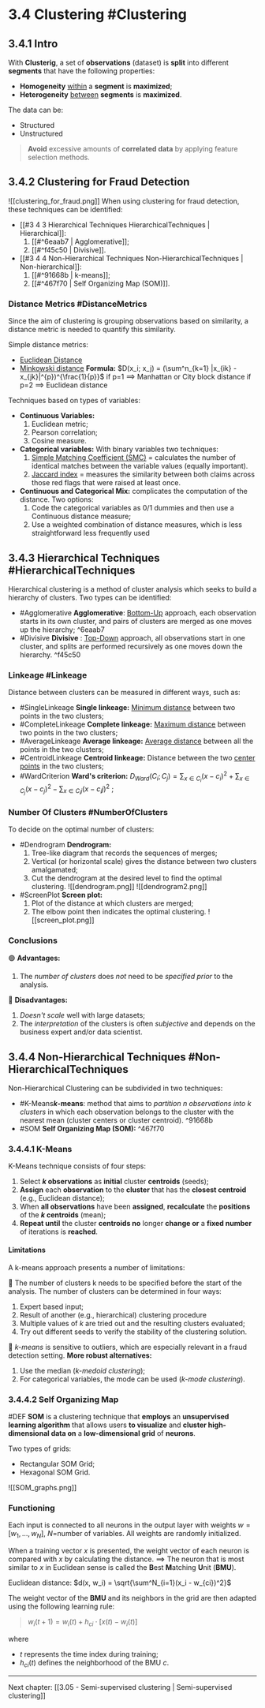 # 3.4 Clustering #Clustering
## 3.4.1 Intro
With **Clusterig**, a set of **observations** (dataset) is **split** into different **segments** that have the following properties:
- **Homogeneity** <u>within</u> a **segment** is **maximized**;
- **Heterogeneity** <u>between</u> **segments** is **maximized**.

The data can be:
- Structured
- Unstructured

> **Avoid** excessive amounts of **correlated data** by applying feature selection methods.

## 3.4.2 Clustering for Fraud Detection 
![[clustering_for_fraud.png]]
When using clustering for fraud detection, these techniques can be identified:
- [[#3 4 3 Hierarchical Techniques HierarchicalTechniques | Hierarchical]]:
	1. [[#^6eaab7 | Agglomerative]];
	2. [[#^f45c50 | Divisive]].
- [[#3 4 4 Non-Hierarchical Techniques Non-HierarchicalTechniques | Non-hierarchical]]:
	1. [[#^91668b | k-means]];
	2. [[#^467f70 | Self Organizing Map (SOM)]].

### Distance Metrics #DistanceMetrics
Since the aim of clustering is grouping observations based on similarity, a distance metric is needed to quantify this similarity.

Simple distance metrics:
- <u>Euclidean Distance</u>
- <u>Minkowski distance</u>
	**Formula:** $D(x_i; x_j) = (\sum^n_{k=1} |x_{ik} - x_{jk}|^{p})^{\frac{1}{p}}$ 
	if p=1 ==> Manhattan or City block distance
	if p=2 ==> Euclidean distance

Techniques based on types of variables:
- **Continuous Variables:** 
	1. Euclidean metric;
	2. Pearson correlation;
	3. Cosine measure.
- **Categorical variables:** With binary variables two techniques:
	1. <u>Simple Matching Coefficient (SMC)</u> = calculates the number of identical matches between the variable values (equally important).
	2. <u>Jaccard index</u> = measures the similarity between both claims across those red flags that were raised at least once.
- **Continuous and Categorical Mix:** complicates the computation of the distance. Two options:
	1. Code the categorical variables as 0/1 dummies and then use a Continuous distance measure;
	2. Use a weighted combination of distance measures, which is less straightforward less frequently used

## 3.4.3 Hierarchical Techniques #HierarchicalTechniques
Hierarchical clustering is a method of cluster analysis which seeks to build a hierarchy of clusters. Two types can be identified:
- #Agglomerative **Agglomerative**: <u>Bottom-Up</u> approach, each observation starts in its own cluster, and pairs of clusters are merged as one moves up the hierarchy; ^6eaab7
- #Divisive **Divisive** :  <u>Top-Down</u> approach, all observations start in one cluster, and splits are performed recursively as one moves down the hierarchy. ^f45c50

### Linkeage #Linkeage
Distance between clusters can be measured in different ways, such as:
- #SingleLinkeage **Single linkeage:** <u>Minimum distance</u> between two points in the two clusters;
- #CompleteLinkeage **Complete linkeage:** <u>Maximum distance</u> between two points in the two clusters;
- #AverageLinkeage **Average linkeage:** <u>Average distance</u> between all the points in the two clusters;
- #CentroidLinkeage **Centroid linkeage:** Distance between the two <u>center points</u> in the two clusters;
- #WardCriterion **Ward's criterion:** $D_{Ward}(C_i; C_j) = \sum_{x \in C_i}(x-c_i)^2 + \sum_{x \in C_j}(x-c_j)^2 - \sum_{x \in C_ij}(x-c_ij)^2$ ;

### Number Of Clusters #NumberOfClusters
To decide on the optimal number of clusters:
- #Dendrogram **Dendrogram:**
	1. Tree-like diagram that records the sequences of merges;
	2. Vertical (or horizontal scale) gives the distance between two clusters amalgamated;
	3. Cut the dendrogram at the desired level to find the optimal clustering.
	![[dendrogram.png]]
	![[dendrogram2.png]]
- #ScreenPlot **Screen plot:** 
	1. Plot of the distance at which clusters are merged;
	2. The elbow point then indicates the optimal clustering.
	![[screen_plot.png]]

### Conclusions
🟢 **Advantages:**
1. The *number of clusters* does *not* need to be *specified prior* to the analysis.

🔴 **Disadvantages:**
1. *Doesn't scale* well with large datasets;
2. The *interpretation* of the clusters is often *subjective* and depends on the business expert and/or data scientist.

## 3.4.4 Non-Hierarchical Techniques #Non-HierarchicalTechniques 
Non-Hierarchical Clustering can be subdivided in two techniques:
- #K-Means***k*-means**: method that aims to *partition n observations into k clusters* in which each observation belongs to the cluster with the nearest mean (cluster centers or cluster centroid). ^91668b
- #SOM **Self Organizing Map (SOM):**  ^467f70

### 3.4.4.1 K-Means 
K-Means technique consists of four steps:
1. Select ***k* observations** as **initial** cluster **centroids** (seeds);
2. **Assign** each **observation** to the **cluster** that has the **closest centroid** (e.g., Euclidean distance);
3. When **all observations** have been **assigned**, **recalculate** the **positions** of the ***k* centroids** (mean);
4. **Repeat until** the cluster **centroids no** longer **change or** a **fixed number** of iterations is **reached**.

#### Limitations
A k-means approach presents a number of limitations:

🔴 The number of clusters k needs to be specified before the start of the analysis. The number of clusters can be determined in four ways:
1. Expert based input;
2. Result of another (e.g., hierarchical) clustering procedure
3. Multiple values of *k* are tried out and the resulting clusters evaluated;
4. Try out different seeds to verify the stability of the clustering solution.

🔴 *k-means* is sensitive to outliers, which are especially relevant in a fraud detection setting. 
**More robust alternatives:** 
1. Use the median (*k-medoid clustering*);
2. For categorical variables, the mode can be used (*k-mode clustering*).

### 3.4.4.2 Self Organizing Map
#DEF **SOM** is a clustering technique that **employs** an **unsupervised learning algorithm** that allows users **to visualize** and **cluster high-dimensional data on** a **low-dimensional grid** of **neurons**.

Two types of grids:
- Rectangular SOM Grid;
- Hexagonal SOM Grid.

![[SOM_graphs.png]]

### Functioning
Each input is connected to all neurons in the output layer with weights $w = [w_1 , ... , w_N]$, $N =$number of variables. All weights are randomly initialized.

When a training vector $x$ is presented, the weight vector of each neuron is compared with $x$ by calculating the distance.
==> The neuron that is most similar to $x$ in Euclidean sense is called the **B**est **M**atching **U**nit (**BMU**).

Euclidean distance: $d(x, w_i) = \sqrt{\sum^N_{i=1}(x_i - w_{ci})^2}$

The weight vector of the **BMU** and its neighbors in the grid are then adapted using the following learning rule:

> $w_i(t+1) = w_i(t) + h_{ci} \cdot [x(t) - w_i(t)]$

where
- $t$ represents the time index during training;
- $h_{ci}(t)$ defines the neighborhood of the BMU $c$.

---
Next chapter: [[3.05 - Semi-supervised clustering | Semi-supervised clustering]]